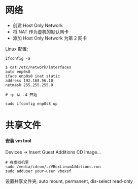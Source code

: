 # 网络

* 创建 Host Only Network
* 将 NAT 作为虚机的默认网卡
* 添加 Host Only Network 为第 2 网卡

Linux 配置:

```
ifconfig -a

$ cat /etc/network/interfaces
auto enp0s8
iface enp0s8 inet static
address 192.168.56.10
netmask 255.255.255.0

# ip 从 .4 开始

sudo ifconfig enp0s8 up
```

# 共享文件

#### 安装 vm tool

Devices -> Insert Guest Additions CD Image...

```
# 在虚拟机里
sudo /media/cdrom/./VBoxLinuxAdditions.run
sudo adduser your-user vboxsf
```

设置共享文件夹, auto mount, permanent, dis-select read-only
